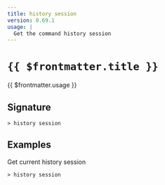 ```yaml
---
title: history session
version: 0.69.1
usage: |
  Get the command history session
---
```


# <code>{{ $frontmatter.title }}</code>

<div style='white-space: pre-wrap;'>{{ $frontmatter.usage }}</div>

## Signature

```> history session ```

## Examples

Get current history session
```shell
> history session
```
